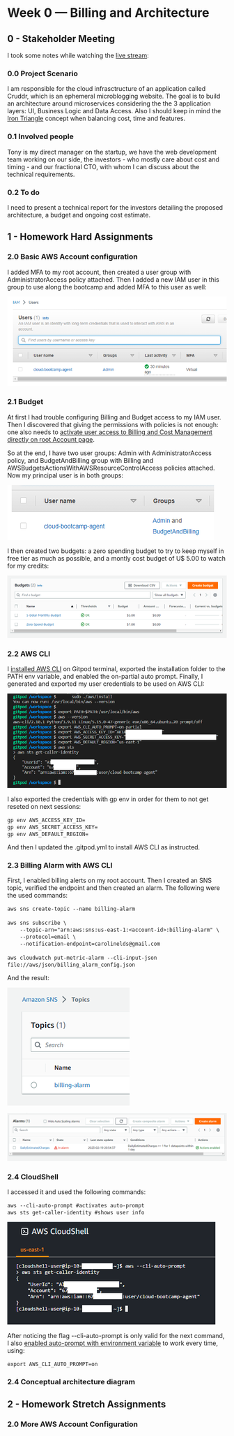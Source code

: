 # Week 0 — Billing and Architecture

## 0 - Stakeholder Meeting

I took some notes while watching the [live stream](https://www.youtube.com/live/SG8blanhAOg?feature=share):

### 0.0 Project Scenario

I am responsible for the cloud infrasctructure of an application called Cruddr, which is an ephemeral microblogging website. The goal is to build an architecture around microservices considering the the 3 application layers: UI, Business Logic and Data Access. Also I should keep in mind the [Iron Triangle](https://www.mindtools.com/aa9j1zc/the-iron-triangle-of-project-management) concept when balancing cost, time and features. 

### 0.1 Involved people

Tony is my direct manager on the startup, we have the web development team working on our side, the investors - who mostly care about cost and timing - and our fractional CTO, with whom I can discuss about the technical requirements.


### 0.2 To do

I need to present a technical report for the investors detailing the proposed architecture, a budget and ongoing cost estimate.

## 1 - Homework Hard Assignments

### 2.0 Basic AWS Account configuration

I added MFA to my root account, then created a user group with AdministratorAccess policy attached. Then I added a new IAM user in this group to use along the bootcamp and added MFA to this user as well:

![IAM user with MFA](./assets/00-iam-user.png)

### 2.1 Budget

At first I had trouble configuring Billing and Budget access to my IAM user. Then I discovered that giving the permissions with policies is not enough: one also needs to [activate user access to Billing and Cost Management directly on root Account page](https://docs.aws.amazon.com/IAM/latest/UserGuide/tutorial_billing.html?icmpid=docs_iam_console#tutorial-billing-step1). 

So at the end, I have two user groups: Admin with AdministratorAccess policy, and BudgetAndBilling group with Billing and AWSBudgetsActionsWithAWSResourceControlAccess policies attached. Now my principal user is in both groups:

![User added to new group](./assets/00-iam-user-new-group.png)

I then created two budgets: a zero spending budget to try to keep myself in free tier as much as possible, and a montly cost budget of U$ 5.00 to watch for my credits:

![Created budgets](./assets/00-budget.png)

### 2.2 AWS CLI 

I [installed AWS CLI](https://docs.aws.amazon.com/cli/latest/userguide/getting-started-install.html) on Gitpod terminal, exported the installation folder to the PATH env variable, and enabled the on-partial auto prompt. Finally, I generated and exported my user credentials to be used on AWS CLI:

![Proof of Working AWS CLI](./assets/00-aws-cli.png)

I also exported the credentials with gp env in order for them to not get reseted on next sessions:

```
gp env AWS_ACCESS_KEY_ID=
gp env AWS_SECRET_ACCESS_KEY=
gp env AWS_DEFAULT_REGION=
```

And then I updated the .gitpod.yml to install AWS CLI as instructed.

### 2.3 Billing Alarm with AWS CLI

First, I enabled billing alerts on my root account. Then I created an SNS topic, verified the endpoint and then created an alarm. The following were the used commands:

```
aws sns create-topic --name billing-alarm

aws sns subscribe \
    --topic-arn="arn:aws:sns:us-east-1:<account-id>:billing-alarm" \
    --protocol=email \
    --notification-endpoint=carolinelds@gmail.com

aws cloudwatch put-metric-alarm --cli-input-json file://aws/json/billing_alarm_config.json
```

And the result:

![SNS Topic created](./assets/00-sns-topic.png)

![Billing alarm created](./assets/00-aws-billing-alarm.png)

### 2.4 CloudShell

I accessed it and used the following commands:
```
aws --cli-auto-prompt #activates auto-prompt
aws sts get-caller-identity #shows user info
```
 ![Proof of working with AWS CloudShell](./assets/00-aws-cloudshell.png)

After noticing the flag --cli-auto-prompt is only valid for the next command, I also [enabled auto-prompt with environment variable](https://docs.aws.amazon.com/cli/latest/userguide/cli-configure-envvars.html#envvars-list-aws_cli_auto_prompt) to work every time, using:

```
export AWS_CLI_AUTO_PROMPT=on
```

### 2.4 Conceptual architecture diagram 


## 2 - Homework Stretch Assignments


### 2.0 More AWS Account Configuration



